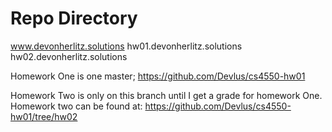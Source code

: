 # Repo Directory

www.devonherlitz.solutions
hw01.devonherlitz.solutions
hw02.devonherlitz.solutions

Homework One is one master;
https://github.com/Devlus/cs4550-hw01

Homework Two is only on this branch until I get a grade for homework One.
Homework two can be found at:
https://github.com/Devlus/cs4550-hw01/tree/hw02